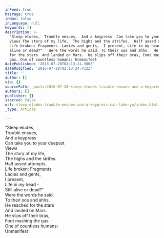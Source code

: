 ```yaml
---
inFeed: true
hasPage: true
inNav: false
inLanguage: null
keywords: []
description: >-
  "Sleep eludes,  Trouble ensues,  And a keypress  Can take you to your deepest 
  Views The story of my life,  The highs and the strifes.  Half assed attempts. 
  Life broken: Fragments  Ladies and gents,  I present, Life in my head -  Still
  alive or dead?"   Were the words he said. To their oos and ahhs.  He reached
  for the stars  And landed on Mars.  He slips off their bras, Foot mashing the
  gas. One of countless humans: Unmanifest 
datePublished: '2016-07-28T02:13:24.906Z'
dateModified: '2016-07-28T02:13:24.432Z'
title: ''
author: []
via: {}
sourcePath: _posts/2016-07-28-sleep-eludes-trouble-ensues-and-a-keypress-can-take-yo.md
authors: []
publisher: {}
starred: false
url: sleep-eludes-trouble-ensues-and-a-keypress-can-take-yo/index.html
_type: Article

---
```

"Sleep eludes,   
Trouble ensues,   
And a keypress   
Can take you to your deepest   
Views  
The story of my life,   
The highs and the strifes.   
Half assed attempts.   
Life broken: Fragments   
Ladies and gents,   
I present,  
Life in my head -   
Still alive or dead?"   
Were the words he said.  
To their oos and ahhs.   
He reached for the stars   
And landed on Mars.   
He slips off their bras,  
Foot mashing the gas.  
One of countless humans:  
Unmanifest